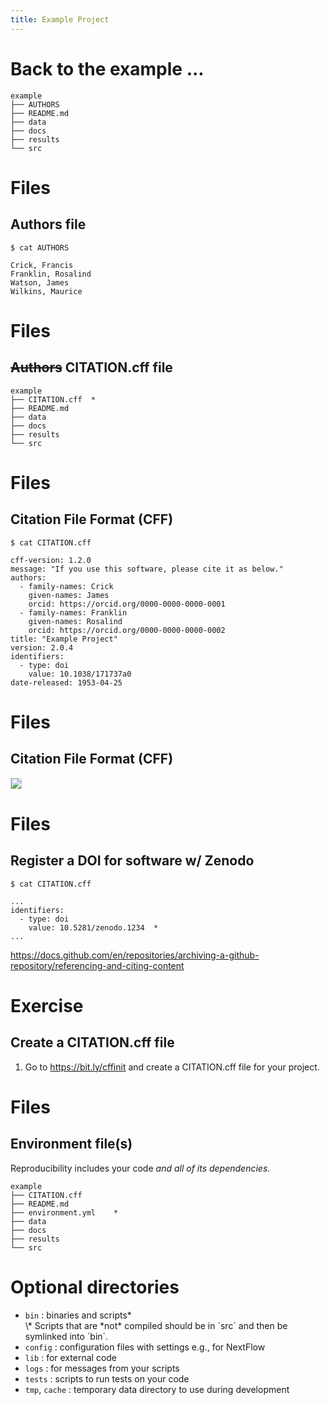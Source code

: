```yaml
---
title: Example Project
---
```



# Back to the example ...

```text
example
├── AUTHORS
├── README.md
├── data
├── docs
├── results
└── src
```

# Files
## Authors file

```
$ cat AUTHORS
```

```text
Crick, Francis
Franklin, Rosalind
Watson, James
Wilkins, Maurice
```

# Files
## ~~Authors~~ CITATION.cff file


```text
example
├── CITATION.cff  *
├── README.md
├── data
├── docs
├── results
└── src
```

# Files
## Citation File Format (CFF)

```
$ cat CITATION.cff
```

```text
cff-version: 1.2.0
message: "If you use this software, please cite it as below."
authors:
  - family-names: Crick
    given-names: James
    orcid: https://orcid.org/0000-0000-0000-0001
  - family-names: Franklin
    given-names: Rosalind
    orcid: https://orcid.org/0000-0000-0000-0002
title: "Example Project"
version: 2.0.4
identifiers:
  - type: doi
    value: 10.1038/171737a0
date-released: 1953-04-25
```

# Files
## Citation File Format (CFF)

<!--
![](https://docs.github.com/assets/cb-223106/mw-1440/images/help/repository/citation-link.webp)
-->

<img src="https://docs.github.com/assets/cb-223106/mw-1440/images/help/repository/citation-link.webp" class="shadow" style="border: 1px solid lightgrey;" />


# Files
## Register a DOI for software w/ Zenodo

```
$ cat CITATION.cff
```

```text
...
identifiers:
  - type: doi
    value: 10.5281/zenodo.1234  *
...
```

<https://docs.github.com/en/repositories/archiving-a-github-repository/referencing-and-citing-content>

# Exercise
## Create a CITATION.cff file

<!--
<https://citation-file-format.github.io/cff-initializer-javascript/#/>
-->

1. Go to <https://bit.ly/cffinit> and create a CITATION.cff file for your project.

# Files
## Environment file(s)

Reproducibility includes your code *and all of its dependencies*.

<!--
- environments.yml, requirements.txt
- Docker, Singularity, Apptainer
-->

```text
example
├── CITATION.cff
├── README.md
├── environment.yml    *
├── data
├── docs
├── results
└── src
```


# Optional directories

- `bin`          : binaries and scripts\*
    <div class="footnote">
    \* Scripts that are *not* compiled should be in `src` and then be symlinked into `bin`.
    </div>
- `config`       : configuration files with settings e.g., for NextFlow
- `lib`          : for external code
- `logs`         : for messages from your scripts
- `tests`        : scripts to run tests on your code
- `tmp`, `cache` : temporary data directory to use during development



<!-- END -->
